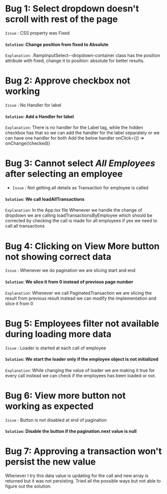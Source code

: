 # Bug 1: Select dropdown doesn't scroll with rest of the page
`Issue` : CSS property was Fixed
#### `Solution`: Change position from fixed to Absolute
`Explanation`: .RampInputSelect--dropdown-container class has the position attribute with fixed, change it to  position: absolute for better results.

# Bug 2: Approve checkbox not working
`Issue` : No Handler for label
#### `Solution`: Add a Handler for label
`Explanation`: There is no handler for the Label tag, while the hidden checkbox has that so we can add the handler for the label separately or we can have one handler for both
Add the below handler 
 onClick={() => onChange(!checked)}

# Bug 3: Cannot select _All Employees_ after selecting an employee
- `Issue` : Not getting all details as Transaction for employee is called
#### `Solution`: We call loadAllTransactions
`Explanation`: In the App.tsx file Whenever we handle the change of dropdown we are calling loadTransactionsByEmployee which should be corrected by checking the call is made for all employees if yes we need to call all transactions

 # Bug 4: Clicking on View More button not showing correct data
`Issue` : Whenever we do pagination we are slicing start and end
#### `Solution`: We slice it from 0 instead of previous page number
`Explanation`: Whenever we call PaginatedTransaction we are slicing the result from previous result instead we can modify the implementation and slice it from 0
 
 # Bug 5: Employees filter not available during loading more data
`Issue` : Loader is started at each call of employee
#### `Solution`: We start the loader only if the employee object is not initialized 
`Explanation`: While changing the value of loader we are making it true for every call instead we can check if the employees has been loaded or not.

 # Bug 6: View more button not working as expected
`Issue` : Button is not disabled at end of pagination
#### `Solution`: Disable the button if the pagination.next value is null

# Bug 7: Approving a transaction won't persist the new value
 Whenever I try this data value is updating for the call and new array is returned but it was not persisting. Tried all the possible ways but not able to figure out the solution.